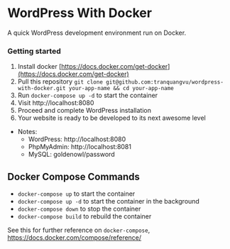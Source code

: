 # WordPress With Docker

A quick WordPress development environment run on Docker.

### Getting started

1. Install docker [https://docs.docker.com/get-docker](https://docs.docker.com/get-docker)
2. Pull this repository `git clone git@github.com:tranquangvu/wordpress-with-docker.git your-app-name && cd your-app-name`
3. Run `docker-compose up -d` to start the container
4. Visit http://localhost:8080
5. Proceed and complete WordPress installation
6. Your website is ready to be developed to its next awesome level

- Notes:
  - WordPress: http://localhost:8080
  - PhpMyAdmin: http://localhost:8081
  - MySQL: goldenowl/password

## Docker Compose Commands

- `docker-compose up` to start the container
- `docker-compose up -d` to start the container in the background
- `docker-compose down` to stop the container
- `docker-compose build` to rebuild the container

See this for further reference on `docker-compose`, https://docs.docker.com/compose/reference/
